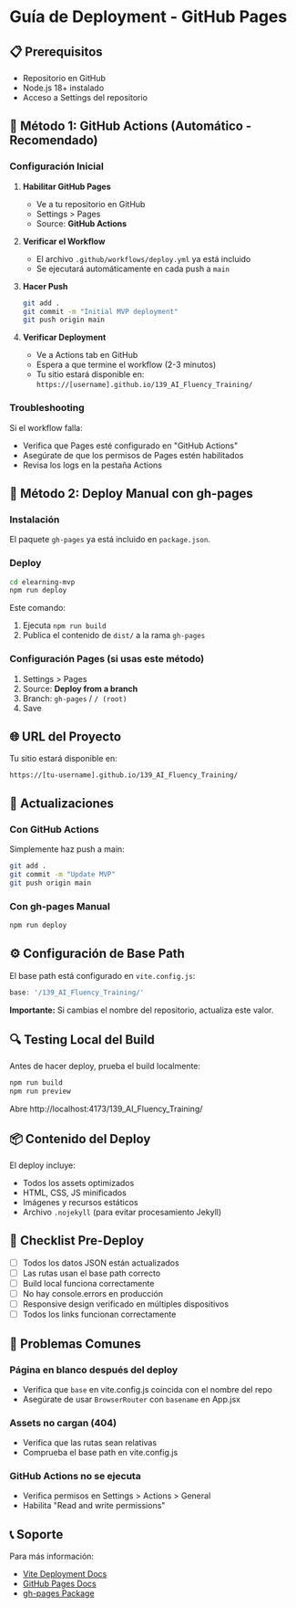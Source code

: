 # Guía de Deployment - GitHub Pages

## 📋 Prerequisitos

- Repositorio en GitHub
- Node.js 18+ instalado
- Acceso a Settings del repositorio

## 🚀 Método 1: GitHub Actions (Automático - Recomendado)

### Configuración Inicial

1. **Habilitar GitHub Pages**  
   - Ve a tu repositorio en GitHub
   - Settings > Pages
   - Source: **GitHub Actions**

2. **Verificar el Workflow**
   - El archivo `.github/workflows/deploy.yml` ya está incluido
   - Se ejecutará automáticamente en cada push a `main`

3. **Hacer Push**
   ```bash
   git add .
   git commit -m "Initial MVP deployment"
   git push origin main
   ```

4. **Verificar Deployment**
   - Ve a Actions tab en GitHub
   - Espera a que termine el workflow (2-3 minutos)
   - Tu sitio estará disponible en: `https://[username].github.io/139_AI_Fluency_Training/`

### Troubleshooting

Si el workflow falla:
- Verifica que Pages esté configurado en "GitHub Actions"
- Asegúrate de que los permisos de Pages estén habilitados
- Revisa los logs en la pestaña Actions

## 🔧 Método 2: Deploy Manual con gh-pages

### Instalación

El paquete `gh-pages` ya está incluido en `package.json`.

### Deploy

```bash
cd elearning-mvp
npm run deploy
```

Este comando:
1. Ejecuta `npm run build`
2. Publica el contenido de `dist/` a la rama `gh-pages`

### Configuración Pages (si usas este método)

1. Settings > Pages
2. Source: **Deploy from a branch**
3. Branch: `gh-pages` / `/ (root)`
4. Save

## 🌐 URL del Proyecto

Tu sitio estará disponible en:
```
https://[tu-username].github.io/139_AI_Fluency_Training/
```

## 📝 Actualizaciones

### Con GitHub Actions
Simplemente haz push a main:
```bash
git add .
git commit -m "Update MVP"
git push origin main
```

### Con gh-pages Manual
```bash
npm run deploy
```

## ⚙️ Configuración de Base Path

El base path está configurado en `vite.config.js`:
```js
base: '/139_AI_Fluency_Training/'
```

**Importante:** Si cambias el nombre del repositorio, actualiza este valor.

## 🔍 Testing Local del Build

Antes de hacer deploy, prueba el build localmente:

```bash
npm run build
npm run preview
```

Abre http://localhost:4173/139_AI_Fluency_Training/

## 📦 Contenido del Deploy

El deploy incluye:
- Todos los assets optimizados
- HTML, CSS, JS minificados
- Imágenes y recursos estáticos
- Archivo `.nojekyll` (para evitar procesamiento Jekyll)

## 🎯 Checklist Pre-Deploy

- [ ] Todos los datos JSON están actualizados
- [ ] Las rutas usan el base path correcto
- [ ] Build local funciona correctamente
- [ ] No hay console.errors en producción
- [ ] Responsive design verificado en múltiples dispositivos
- [ ] Todos los links funcionan correctamente

## 🐛 Problemas Comunes

### Página en blanco después del deploy
- Verifica que `base` en vite.config.js coincida con el nombre del repo
- Asegúrate de usar `BrowserRouter` con `basename` en App.jsx

### Assets no cargan (404)
- Verifica que las rutas sean relativas
- Comprueba el base path en vite.config.js

### GitHub Actions no se ejecuta
- Verifica permisos en Settings > Actions > General
- Habilita "Read and write permissions"

## 📞 Soporte

Para más información:
- [Vite Deployment Docs](https://vitejs.dev/guide/static-deploy.html)
- [GitHub Pages Docs](https://docs.github.com/en/pages)
- [gh-pages Package](https://www.npmjs.com/package/gh-pages)

